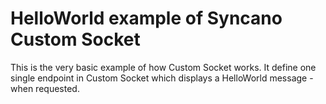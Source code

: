 # HelloWorld example of Syncano Custom Socket

This is the very basic example of how Custom Socket works. 
It define one single endpoint in Custom Socket which displays a HelloWorld message - when requested.